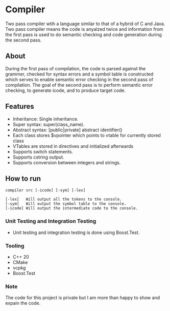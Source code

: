 # Compiler
Two pass compiler wtih a language similar to that of a hybrid of C and Java. Two pass compiler means the code is anyalzed twice and information from the first pass is used to do semantic checking and code generation during the second pass.

## About
During the first pass of compilation, the code is parsed against the grammer, checked for syntax errors and a symbol table is constructed which serves to enable semantic error checking in the second pass of compilation.
The goal of the second pass is to perform semantic error checking, to generate icode, and to produce target code.

## Features
- Inheritance: Single inheritance.
- Super syntax: super(class_name).
- Abstract syntax: [public|private] abstract identifier()
- Each class stores $vpointer which points to vtable for currently stored class
- VTables are stored in directives and initialized afterwards
- Supports switch statements.
- Supports cstring output.
- Supports conversion between integers and strings.

## How to run
```
compiler src [-icode] [-sym] [-lex]

[-lex]   Will output all the tokens to the console.
[-sym]   Will output the symbol table to the console.
[-icode] Will output the intermediate code to the console.
```

### Unit Testing and Integration Testing
- Unit testing and integration testing is done using Boost.Test.

### Tooling
- C++ 20
- CMake
- vcpkg
- Boost.Test

### Note
The code for this project is private but I am more than happy to show and expain the code.
